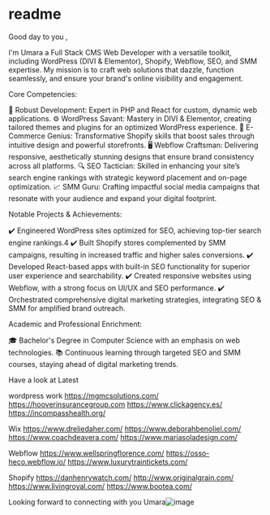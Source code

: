 # readme
Good day to you , 

I'm Umara a Full Stack CMS Web Developer with a versatile toolkit, including WordPress (DIVI & Elementor), Shopify, Webflow, SEO, and SMM expertise. My mission is to craft web solutions that dazzle, function seamlessly, and ensure your brand's online visibility and engagement.

Core Competencies:

🧩 Robust Development: Expert in PHP and React for custom, dynamic web applications.
⚙️ WordPress Savant: Mastery in DIVI & Elementor, creating tailored themes and plugins for an optimized WordPress experience.
🛒 E-Commerce Genius: Transformative Shopify skills that boost sales through intuitive design and powerful storefronts.
🖥️ Webflow Craftsman: Delivering responsive, aesthetically stunning designs that ensure brand consistency across all platforms.
🔍 SEO Tactician: Skilled in enhancing your site’s search engine rankings with strategic keyword placement and on-page optimization.
📈 SMM Guru: Crafting impactful social media campaigns that resonate with your audience and expand your digital footprint.

Notable Projects & Achievements:

✔️ Engineered WordPress sites optimized for SEO, achieving top-tier search engine rankings.4
✔️ Built Shopify stores complemented by SMM campaigns, resulting in increased traffic and higher sales conversions.
✔️ Developed React-based apps with built-in SEO functionality for superior user experience and searchability.
✔️ Created responsive websites using Webflow, with a strong focus on UI/UX and SEO performance.
✔️ Orchestrated comprehensive digital marketing strategies, integrating SEO & SMM for amplified brand outreach.

Academic and Professional Enrichment:

🎓 Bachelor's Degree in Computer Science with an emphasis on web technologies. 📚 Continuous learning through targeted SEO and SMM courses, staying ahead of digital marketing trends.

Have a look at Latest 

wordpress work 
https://mgmcsolutions.com/
https://hooverinsurancegroup.com
https://www.clickagency.es/
https://incompasshealth.org/

Wix
https://www.dreliedaher.com/
https://www.deborahbenoliel.com/
https://www.coachdeavera.com/
https://www.mariasoladesign.com/

Webflow 
https://www.wellspringflorence.com/
https://osso-heco.webflow.io/ 
https://www.luxurytraintickets.com/ 

Shopify
https://danhenrywatch.com/
http://www.originalgrain.com/
https://www.livingroyal.com/
https://www.bootea.com/

Looking forward to connecting with you 
Umara![image](https://github.com/user-attachments/assets/6c73ef83-c865-4356-9cac-8bc7707bd3aa)
